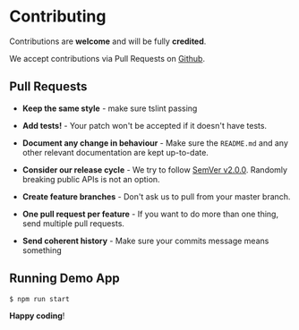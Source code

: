 # Contributing

Contributions are **welcome** and will be fully **credited**.

We accept contributions via Pull Requests on [Github](https://github.com/artemsky/ng-snotify).


## Pull Requests

- **Keep the same style** - make sure tslint passing

- **Add tests!** - Your patch won't be accepted if it doesn't have tests.

- **Document any change in behaviour** - Make sure the `README.md` and any other relevant documentation are kept up-to-date.

- **Consider our release cycle** - We try to follow [SemVer v2.0.0](http://semver.org/). Randomly breaking public APIs is not an option.

- **Create feature branches** - Don't ask us to pull from your master branch.

- **One pull request per feature** - If you want to do more than one thing, send multiple pull requests.

- **Send coherent history** - Make sure your commits message means something


## Running Demo App

``` bash
$ npm run start
```


**Happy coding**!
